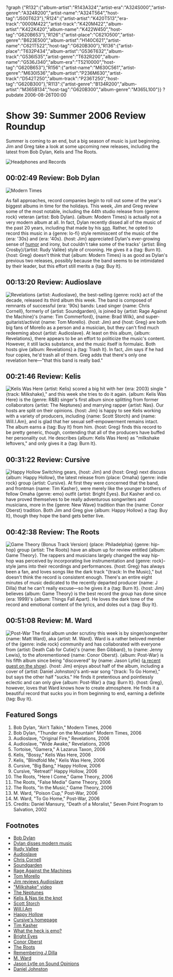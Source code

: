 ?graph {"R132":{"album-artist":"R143A324","artist-era":"A324S000","artist-genre":"A324R200","artist-name":"A324T564","host-tag":"J500T623"},"R124":{"artist-artist":"K420T513","era-track":"0000M422","artist-track":"K420M422","album-artist":"K422K420","album-name":"K422W450","host-tag":"G620B653"},"R126":{"artist-place":"C621O500","artist-genre":"B623E500","album-artist":"H140C621","artist-name":"C621T522","host-tag":"G620B300"},"R136":{"artist-place":"T632P434","album-artist":"G536T632","album-track":"G536I535","artist-genre":"T632R200","album-name":"G536J340","album-era":"T5210000","host-tag":"G620B653"},"R156":{"artist-name":"M630C561","artist-genre":"M630I536","album-artist":"P236M630","artist-track":"D542T250","album-track":"P236T250","host-tag":"G620B300"},"R113":{"artist-genre":"B134R200","album-artist":"M365B134","host-tag":"G620B300","album-genre":"M365L100"}}
?pubdate 2006-08-26T00:00

# Show 39: Summer 2006 Review Roundup
Summer is coming to an end, but a big season of music is just beginning. Jim and Greg take a look at some upcoming new releases, including the latest from Bob Dylan, Kelis and The Roots.

![Headphones and Records](http://static.soundopinions.org/images/2007/fallroundup.jpg)

## 00:02:49 Review: Bob Dylan
![Modern Times](http://is5.mzstatic.com/image/thumb/Music3/v4/d6/18/4c/d6184c08-5763-b157-c2aa-9b0ef95bba6c/dj.fixwbqei.jpg/600x600bb-85.jpg "462006/187497036")

As fall approaches, record companies begin to roll out some of the year's biggest albums in time for the holidays. This week, Jim and Greg review some of the most notable, including the 44th studio release from {genre: rock} veteran {artist: Bob Dylan}. {album: Modern Times} is actually not a very modern album at all. In fact, Dylan recently dissed all of the music of the past 20 years, including that made by his [son](http://en.wikipedia.org/wiki/Jakob_Dylan/). Rather, he opted to record this music in a {genre: lo-fi} style reminiscent of the music of the {era: '30s} and {era: '40s}. {host: Jim} appreciated Dylan's ever-growing sense of [humor](http://www.moron.nl/lyrics/bob-dylan/thunder-on-the-mountain-lyrics.html) and irony, but couldn't take some of the tracks' {artist: Bing Crosby}/{artist: Rudy Vallée} style of crooning. He gives it a {tag: Burn It}. {host: Greg} doesn't think that {album: Modern Times} is as good as Dylan's previous two releases, possibly because the band seems to be intimidated by their leader, but this effort still merits a {tag: Buy It}. 

## 00:13:20 Review: Audioslave
![Revelations](http://is5.mzstatic.com/image/thumb/Music/v4/84/54/d2/8454d2ce-48bc-ff2d-ecc6-d0f3bc65fe3c/source/600x600bb.jpg "825191/396134092")
{artist: Audioslave}, the best-selling {genre: rock} act of the decade, released its third album this week. The band is composed of remnants of successful {era: '90s} bands: Lead singer {name: Chris Cornell}, formerly of {artist: Soundgarden}, is joined by {artist: Rage Against the Machine}'s {name: Tim Commerford}, {name: Brad Wilk}, and super-guitarist/activist {name: Tom Morello}. {host: Jim} and {host: Greg} are both big fans of Morello as a person and a musician, but they can't find much redeeming about {artist: Audioslave}. At least on this album, {album: Revelations}, there appears to be an effort to politicize the music's content. However, it still lacks substance, and the music itself is formulaic. Both hosts give {album: Revelations} a {tag: Trash It}. In fact, Jim says if he had four copies, he'd trash all of them. Greg adds that there's only one revelation here—"that this band is really bad." 

## 00:21:46 Review: Kelis
![Kelis Was Here](http://is1.mzstatic.com/image/thumb/Music/v4/63/88/5b/63885bcb-4490-42d8-e7d4-fc5392d895f2/source/600x600bb.jpg "772086/306827864")
{artist: Kelis} scored a big hit with her {era: 2003} single "{track: Milkshake}," and this week she tries to do it again. {album: Kelis Was Here} is the {genre: R&B} singer's first album since splitting from former collaborators {artist: The Neptunes} and marrying rapper {artist: Nas}. Our hosts are split on their opinions. {host: Jim} is happy to see Kelis working with a variety of producers, including {name: Scott Storch} and {name: Will.I.Am}, and is glad that her sexual self-empowerment remains intact. The album earns a {tag: Buy It} from him. {host: Greg} finds this record to be pretty generic, though, contending that all of the producers have buffed her personality out. He describes {album: Kelis Was Here} as "milkshake leftovers," and only gives it a {tag: Burn It}.

## 00:31:22 Review: Cursive
![Happy Hollow](http://is4.mzstatic.com/image/thumb/Music122/v4/51/cb/a0/51cba0dd-7c5b-5d49-0519-a5949e3b955b/source/600x600bb.jpg "150633966/1187460923")
Switching gears, {host: Jim} and {host: Greg} next discuss {album: Happy Hollow}, the latest release from {place: Omaha} {genre: indie rock} group {artist: Cursive}. At first they were concerned that the band, and frontman {name: Tim Kasher}, were merely like the younger brothers of fellow Omaha {genre: emo} outfit {artist: Bright Eyes}. But Kasher and co. have proved themselves to be really adventurous songwriters and musicians, more in the {genre: New Wave} tradition than the {name: Conor Oberst} tradition. Both Jim and Greg give {album: Happy Hollow} a {tag: Buy It}, though they hope the band gets better live.

## 00:42:38 Review: The Roots
![Game Theory (Bonus Track Version)](http://is2.mzstatic.com/image/thumb/Music49/v4/30/55/94/305594f2-6441-dc20-0c11-dac2e4b4100d/source/600x600bb.jpg "43680/183134942")
{place: Philadelphia} {genre: hip-hop} group {artist: The Roots} have an album up for review entitled {album: Game Theory}. The rappers and musicians largely changed the way hip-hop was perceived by incorporating live instrumentation and {genre: rock}-style jams into their recordings and performances. {host: Greg} has always been a fan, and loves songs like the dark track "{track: In the Music}," but doesn't think the record is consistent enough. There's an entire eight minutes of music dedicated to the recently departed producer {name: J Dilla} that he can't really excuse—so he gives it a {tag: Burn It}. {host: Jim} believes {album: Game Theory} is the best record the group has done since {era: 1999}'s {album: Things Fall Apart}. He loves the dark tone of the record and emotional content of the lyrics, and doles out a {tag: Buy It}.

## 00:51:08 Review: M. Ward
![Post-War](http://is4.mzstatic.com/image/thumb/Music/v4/db/4d/69/db4d6974-cc6b-ace5-7eed-de8f063f6298/source/600x600bb.jpg "1209107/171852155")
The final album under scrutiny this week is by singer/songwriter {name: Matt Ward}, aka {artist: M. Ward}. Ward is a rather beloved member of the {genre: indie rock} community and has collaborated with everyone from {artist: Death Cab for Cutie}'s {name: Ben Gibbard}, to {name: Jenny Lewis}, to the aforementioned {name: Conor Oberst}. {album: Post-War} is his fifth album since being "discovered" by {name: Jason Lytle} ([a recent guest on the show](show/37/)). {host: Jim} enjoys about half of the album, including a cover of {artist: Daniel Johnston}'s anti-war song "{track: To Go Home}," but says the other half "sucks." He finds it pretentious and pointlessly eclectic and can only give {album: Post-War} a {tag: Burn It}. {host: Greg}, however, loves that Ward knows how to create atmosphere. He finds it a beautiful record that sucks you in from beginning to end, earning a definite {tag: Buy It}.

## Featured Songs
1. Bob Dylan, "Ain't Talkin," Modern Times, 2006
2. Bob Dylan, "Thunder on the Mountain" Modern Times, 2006
3. Audioslave, "Original Fire," Revelations, 2006
4. Audioslave, "Wide Awake," Revelations, 2006
5. Tortoise, "Gamera," A Lazarus Taxon, 2006
6. Kelis, "Bossy," Kelis Was Here, 2006
7. Kelis, "Blindfold Me," Kelis Was Here, 2006
8. Cursive, "Big Bang," Happy Hollow, 2006
9. Cursive, "Retreat!" Happy Hollow, 2006
10. The Roots, "Here I Come," Game Theory, 2006
11. The Roots, "False Media" Game Theory, 2006
12. The Roots, "In the Music," Game Theory, 2006
13. M. Ward, "Poison Cup," Post-War, 2006
14. M. Ward, "To Go Home," Post-War, 2006
15. Credits: Daniel Mansury, "Death of a Moralist," Seven Point Program to Salvation, 2002

## Footnotes
- [Bob Dylan](http://www.bobdylan.com/)
- [Dylan disses modern music](http://www.rollingstone.com/rockdaily/index.php/2006/08/22/bob-dylan-professional-rabblerouser/)
- [Rudy Vallee](http://www.allmusic.com/cg/amg.dll?P=amg&sql=rudy+vallie&x=0&y=0&opt1=1&sourceid=mozilla-search)
- [Audioslave](http://www.allmusic.com/artist/audioslave-mn0000040743)
- [Chris Cornell](http://www.chriscornell.com/)
- [Soundgarden](http://www.allmusic.com/artist/soundgarden-mn0000001098)
- [Rage Against the Machines](http://www.allmusic.com/artist/rage-against-the-machine-mn0000863790)
- [Tom Morello](http://en.wikipedia.org/wiki/Tom_Morello)
- [Jim reviews Audioslave](http://www.jimdero.com/News2003/AudioslaveFeb25.htm)
- ["Milkshake" video](https://www.youtube.com/watch?v=pGL2rytTraA)
- [The Neptunes](http://startrakmusic.com/)
- [Kelis & Nas tie the knot](http://trendynation.blogspot.com/2006/07/nas-keliss-wedding-photo.html)
- [Scott Storch](http://www.askmen.com/celebs/men/entertainment_200/240_scott_storch.html)
- [Will.I.Am](http://www.allmusic.com/artist/william-mn0000691648)
- [Happy Hollow](http://store.saddle-creek.com/Merchant2/merchant.mvc?Screen=PROD&Store_Code=SCOS&Product_Code=LBJ-094-2&Category_Code=Cursive)
- [Cursive's homepage](http://www.cursivearmy.com/)
- [Tim Kasher](http://www.allmusic.com/artist/tim-kasher-mn0000594147)
- [What the heck is emo?](http://www.fourfa.com/)
- [Bright Eyes](http://www.saddle-creek.com/bands/brighteyes/)
- [Conor Oberst](http://en.wikipedia.org/wiki/Conor_Oberst)
- [The Roots](http://www.theroots.com/)
- [Remembering J Dilla](http://www.stonesthrow.com/jdilla/)
- [M. Ward](http://www.mwardmusic.com/)
- [Jason Lytle on Sound Opinions](http://www.soundopinions.org/show/37/)
- [Daniel Johnston](http://www.hihowareyou.com/)
